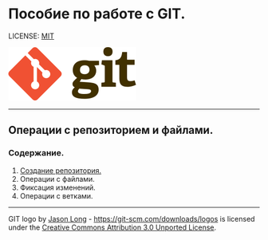 
# Пособие по работе с GIT.

LICENSE: [MIT](./license.md)

![git_logo](256px-Git-logo.svg.png "git logo")

---

## Операции с репозиторием и файлами.

### Содержание.
1. [Создание репозитория.](./create_repo.md)
2. Операции с файлами.
3. Фиксация изменений.
4. Операции с ветками.

---

GIT logo by [Jason Long](https://twitter.com/jasonlong "Jason Long's Twitter account") - https://git-scm.com/downloads/logos is licensed under the [Creative Commons Attribution 3.0 Unported License](https://creativecommons.org/licenses/by/3.0/).